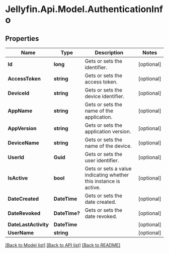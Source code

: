 
# Jellyfin.Api.Model.AuthenticationInfo

## Properties

Name | Type | Description | Notes
------------ | ------------- | ------------- | -------------
**Id** | **long** | Gets or sets the identifier. | [optional] 
**AccessToken** | **string** | Gets or sets the access token. | [optional] 
**DeviceId** | **string** | Gets or sets the device identifier. | [optional] 
**AppName** | **string** | Gets or sets the name of the application. | [optional] 
**AppVersion** | **string** | Gets or sets the application version. | [optional] 
**DeviceName** | **string** | Gets or sets the name of the device. | [optional] 
**UserId** | **Guid** | Gets or sets the user identifier. | [optional] 
**IsActive** | **bool** | Gets or sets a value indicating whether this instance is active. | [optional] 
**DateCreated** | **DateTime** | Gets or sets the date created. | [optional] 
**DateRevoked** | **DateTime?** | Gets or sets the date revoked. | [optional] 
**DateLastActivity** | **DateTime** |  | [optional] 
**UserName** | **string** |  | [optional] 

[[Back to Model list]](../README.md#documentation-for-models)
[[Back to API list]](../README.md#documentation-for-api-endpoints)
[[Back to README]](../README.md)

